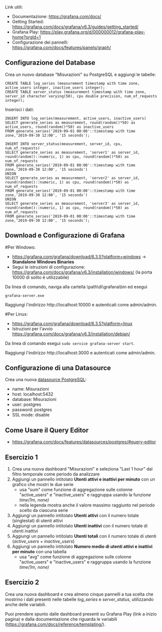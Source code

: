 Link utili:
- Documentazione: https://grafana.com/docs/
- Getting Started: https://grafana.com/docs/grafana/v6.3/guides/getting_started/
- Grafana Play: https://play.grafana.org/d/000000012/grafana-play-home?orgId=1
- Configurazione dei pannelli: https://grafana.com/docs/features/panels/graph/

## Configurazione del Database
Crea un nuovo database "Misurazioni" su PostgreSQL e aggiungi le tabelle:

```
CREATE TABLE log_series (measurement timestamp with time zone, active_users integer, inactive_users integer);
CREATE TABLE server_status (measurement timestamp with time zone, server_id character varying(50), cpu double precision, num_of_requests integer);
```

Inserisci i dati:

```
INSERT INTO log_series(measurement, active_users, inactive_users)
SELECT generate_series as measurement, round(random()*50) as active_users, round(random()*50) as inactive_users
FROM generate_series('2019-09-01 00:00'::timestamp with time zone,'2019-09-30 12:00', '15 seconds');

INSERT INTO server_status(measurement, server_id, cpu, num_of_requests)
SELECT generate_series as measurement, 'server1' as server_id, round(random()::numeric, 1) as cpu, round(random()*50) as num_of_requests
FROM generate_series('2019-09-01 00:00'::timestamp with time zone,'2019-09-30 12:00', '15 seconds')
UNION
SELECT generate_series as measurement, 'server2' as server_id, round(random()::numeric, 1) as cpu, round(random()*50) as num_of_requests
FROM generate_series('2019-09-01 00:00'::timestamp with time zone,'2019-09-30 12:00', '15 seconds')
UNION
SELECT generate_series as measurement, 'server3' as server_id, round(random()::numeric, 1) as cpu, round(random()*50) as num_of_requests
FROM generate_series('2019-09-01 00:00'::timestamp with time zone,'2019-09-30 12:00', '15 seconds');
```

## Download e Configurazione di Grafana
#Per Windows:
- https://grafana.com/grafana/download/6.3.5?platform=windows -> **Standalone Windows Binaries**
- Segui le istruzioni di configurazione: https://grafana.com/docs/grafana/v6.3/installation/windows/ (la porta 10000 di solito è utilizzabile)

Da linea di comando, naviga alla cartella \path\di\grafana\bin ed esegui

```
grafana-server.exe
```

Raggiungi l'indirizzo http://localhost:10000 e autenticati come admin/admin.

#Per Linux:
- https://grafana.com/grafana/download/6.3.5?platform=linux
- Istruzioni per l'avvio https://grafana.com/docs/grafana/v6.3/installation/debian/

Da linea di comando esegui `sudo service grafana-server start`.

Raggiungi l'indirizzo http://localhost:3000 e autenticati come admin/admin.

## Configurazione di una Datasource
Crea una nuova [datasource PostgreSQL](https://grafana.com/docs/features/datasources/postgres/#adding-the-data-source):
   - name: Misurazioni
   - host: localhost:5432
   - database: Misurazioni
   - user: postgres
   - password: postgres
   - SSL mode: disable

## Come Usare il Query Editor
- https://grafana.com/docs/features/datasources/postgres/#query-editor

## Esercizio 1
1. Crea una nuova dashboard "Misurazioni" e seleziona "Last 1 hour" dal filtro temporale come periodo da analizzare
2. Aggiungi un pannello intitolato **Utenti attivi e inattivi per minuto** con un grafico che mostri le due serie
   - usa "sum" come funzione di aggregazione sulle colonne "active_users" e "inactive_users" e raggruppa usando la funzione *time(1m, none)*
   - nella legenda mostra anche il valore massimo raggiunto nel periodo scelto da ciascuna serie
3. Aggiungi un pannello intitolato **Utenti attivi** con il numero totale (singlestat) di utenti attivi
4. Aggiungi un pannello intitolato **Utenti inattivi** con il numero totale di utenti inattivi
5. Aggiungi un pannello intitolato **Utenti totali** con il numero totale di utenti (*active_users + inactive_users*)
6. Aggiungi un pannello intitolato **Numero medio di utenti attivi e inattivi per minuto** con una tabella
   - usa "avg" come funzione di aggregazione sulle colonne "active_users" e "inactive_users" e raggruppa usando la funzione *time(1m, none)*

## Esercizio 2
Crea una nuova dashboard e crea almeno cinque pannelli a tua scelta che mostrino i dati presenti nelle tabelle *log_series* e *server_status*, utilizzando anche delle variabili.

Puoi prendere spunto dalle dashboard presenti su Grafana Play (link a inizio pagina) e dalla documentazione che riguarda le variabili (https://grafana.com/docs/reference/templating/).
